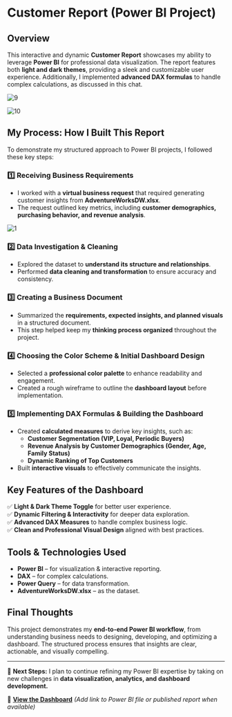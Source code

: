 # Customer Report (Power BI Project)

## Overview
This interactive and dynamic **Customer Report** showcases my ability to leverage **Power BI** for professional data visualization. The report features both **light and dark themes**, providing a sleek and customizable user experience. Additionally, I implemented **advanced DAX formulas** to handle complex calculations, as discussed in this chat.


![9](https://github.com/user-attachments/assets/0324cc5d-d037-49e1-a185-e6ff891448b4)

![10](https://github.com/user-attachments/assets/c3d2c550-d7ed-4d5d-a70a-caaa69888f2f)

## My Process: How I Built This Report
To demonstrate my structured approach to Power BI projects, I followed these key steps:

### 1️⃣ Receiving Business Requirements  
- I worked with a **virtual business request** that required generating customer insights from **AdventureWorksDW.xlsx**.
- The request outlined key metrics, including **customer demographics, purchasing behavior, and revenue analysis**.

![1](https://github.com/user-attachments/assets/c8f841ee-6fcf-4acb-af08-703fc389dc6e)

### 2️⃣ Data Investigation & Cleaning  
- Explored the dataset to **understand its structure and relationships**.
- Performed **data cleaning and transformation** to ensure accuracy and consistency.

### 3️⃣ Creating a Business Document  
- Summarized the **requirements, expected insights, and planned visuals** in a structured document.
- This step helped keep my **thinking process organized** throughout the project.

### 4️⃣ Choosing the Color Scheme & Initial Dashboard Design  
- Selected a **professional color palette** to enhance readability and engagement.
- Created a rough wireframe to outline the **dashboard layout** before implementation.

### 5️⃣ Implementing DAX Formulas & Building the Dashboard  
- Created **calculated measures** to derive key insights, such as:
  - **Customer Segmentation (VIP, Loyal, Periodic Buyers)**
  - **Revenue Analysis by Customer Demographics (Gender, Age, Family Status)**
  - **Dynamic Ranking of Top Customers**
- Built **interactive visuals** to effectively communicate the insights.

## Key Features of the Dashboard
✅ **Light & Dark Theme Toggle** for better user experience.  
✅ **Dynamic Filtering & Interactivity** for deeper data exploration.  
✅ **Advanced DAX Measures** to handle complex business logic.  
✅ **Clean and Professional Visual Design** aligned with best practices.  

## Tools & Technologies Used
- **Power BI** – for visualization & interactive reporting.
- **DAX** – for complex calculations.
- **Power Query** – for data transformation.
- **AdventureWorksDW.xlsx** – as the dataset.

## Final Thoughts
This project demonstrates my **end-to-end Power BI workflow**, from understanding business needs to designing, developing, and optimizing a dashboard. The structured process ensures that insights are clear, actionable, and visually compelling.

---
🚀 **Next Steps:** I plan to continue refining my Power BI expertise by taking on new challenges in **data visualization, analytics, and dashboard development.**

🔗 **[View the Dashboard]()** *(Add link to Power BI file or published report when available)*
